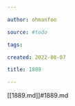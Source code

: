 ```yaml
---

author: ohmanfoo

source: #todo

tags: 

created: 2022-08-07

title: 1889

---
```

[[1889.md]]#1889.md